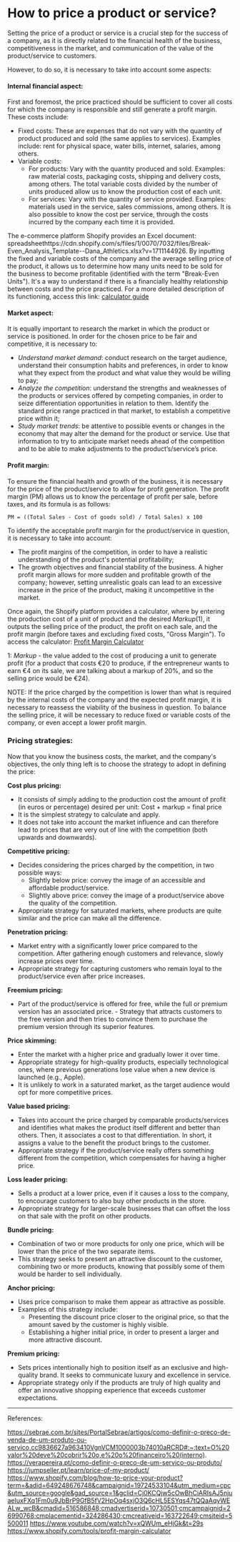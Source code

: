 # How to price a product or service? 


Setting the price of a product or service is a crucial step for the success of a company, as it is directly related to the financial health of the business, competitiveness in the market, and communication of the value of the product/service to customers. 

However, to do so, it is necessary to take into account some aspects: 

 
#### Internal financial aspect: 

First and foremost, the price practiced should be sufficient to cover all costs for which the company is responsible and still generate a profit margin. These costs include: 
- Fixed costs: These are expenses that do not vary with the quantity of product produced and sold (the same applies to services). Examples include: rent for physical space, water bills, internet, salaries, among others. 
- Variable costs: 
    - For products: Vary with the quantity produced and sold. Examples: raw material costs, packaging costs, shipping and delivery costs, among others. The total variable costs divided by the number of units produced allow us to know the production cost of each unit. 
    - For services: Vary with the quantity of service provided. Examples: materials used in the service, sales commissions, among others. It is also possible to know the cost per service, through the costs incurred by the company each time it is provided. 

 
The e-commerce platform Shopify provides an Excel document: spreadsheethttps://cdn.shopify.com/s/files/1/0070/7032/files/Break-Even_Analysis_Template--Dana_Athletics.xlsx?v=1711144926. By inputting the fixed and variable costs of the company and the average selling price of the product, it allows us to determine how many units need to be sold for the business to become profitable (identified with the term "Break-Even Units"). It's a way to understand if there is a financially healthy relationship between costs and the price practiced. For a more detailed description of its functioning, access this link: [calculator guide](https://www.shopify.com/blog/break-even-analysis#7)


 
#### Market aspect: 

It is equally important to research the market in which the product or service is positioned. 
In order for the chosen price to be fair and competitive, it is necessary to: 
- *Understand market demand*: conduct research on the target audience, understand their consumption habits and preferences, in order to know what they expect from the product and what value they would be willing to pay; 
- *Analyze the competition*: understand the strengths and weaknesses of the products or services offered by competing companies, in order to seize differentiation opportunities in relation to them. Identify the standard price range practiced in that market, to establish a competitive price within it; 
- *Study market trends*: be attentive to possible events or changes in the economy that may alter the demand for the product or service. Use that information to try to anticipate market needs ahead of the competition and to be able to make adjustments to the product’s/service’s price. 

 

#### Profit margin: 

To ensure the financial health and growth of the business, it is necessary for the price of the product/service to allow for profit generation. The profit margin (PM) allows us to know the percentage of profit per sale, before taxes, and its formula is as follows: 

    PM = ((Total Sales - Cost of goods sold) / Total Sales) x 100 

To identify the acceptable profit margin for the product/service in question, it is necessary to take into account: 
- The profit margins of the competition, in order to have a realistic understanding of the product's potential profitability; 
- The growth objectives and financial stability of the business. A higher profit margin allows for more sudden and profitable growth of the company; however, setting unrealistic goals can lead to an excessive increase in the price of the product, making it uncompetitive in the market. 

Once again, the Shopify platform provides a calculator, where by entering the production cost of a unit of product and the desired *Markup*(1), it outputs the selling price of the product, the profit on each sale, and the profit margin (before taxes and excluding fixed costs, "Gross Margin"). To access the calculator: [Profit Margin Calculator](https://www.shopify.com/tools/profit-margin-calculator)

1: *Markup* - the value added to the cost of producing a unit to generate profit (for a product that costs €20 to produce, if the entrepreneur wants to earn €4 on its sale, we are talking about a markup of 20%, and so the selling price would be €24). 

NOTE: If the price charged by the competition is lower than what is required by the internal costs of the company and the expected profit margin, it is necessary to reassess the viability of the business in question. To balance the selling price, it will be necessary to reduce fixed or variable costs of the company, or even accept a lower profit margin. 

### Pricing strategies: 

Now that you know the business costs, the market, and the company's objectives, the only thing left is to choose the strategy to adopt in defining the price: 

**Cost plus pricing:**
- It consists of simply adding to the production cost the amount of profit (in euros or percentage) desired per unit: Cost + markup = final price 
- It is the simplest strategy to calculate and apply. 
- It does not take into account the market influence and can therefore lead to prices that are very out of line with the competition (both upwards and downwards). 

**Competitive pricing:**
- Decides considering the prices charged by the competition, in two possible ways: 
    - Slightly below price: convey the image of an accessible and affordable product/service. 
    - Slightly above price: convey the image of a product/service above the quality of the competition. 
- Appropriate strategy for saturated markets, where products are quite similar and the price can make all the difference. 

**Penetration pricing:**
- Market entry with a significantly lower price compared to the competition. After gathering enough customers and relevance, slowly increase prices over time. 
- Appropriate strategy for capturing customers who remain loyal to the product/service even after price increases. 

**Freemium pricing:**
- Part of the product/service is offered for free, while the full or premium version has an associated price. - Strategy that attracts customers to the free version and then tries to convince them to purchase the premium version through its superior features. 

**Price skimming:**
- Enter the market with a higher price and gradually lower it over time.  
- Appropriate strategy for high-quality products, especially technological ones, where previous generations lose value when a new device is launched (e.g., Apple).  
- It is unlikely to work in a saturated market, as the target audience would opt for more competitive prices. 

**Value based pricing:**
- Takes into account the price charged by comparable products/services and identifies what makes the product itself different and better than others. Then, it associates a cost to that differentiation. In short, it assigns a value to the benefit the product brings to the customer. 
- Appropriate strategy if the product/service really offers something different from the competition, which compensates for having a higher price. 

**Loss leader pricing:**
- Sells a product at a lower price, even if it causes a loss to the company, to encourage customers to also buy other products in the store.  
- Appropriate strategy for larger-scale businesses that can offset the loss on that sale with the profit on other products. 

**Bundle pricing:**
- Combination of two or more products for only one price, which will be lower than the price of the two separate items.  
- This strategy seeks to present an attractive discount to the customer, combining two or more products, knowing that possibly some of them would be harder to sell individually. 

**Anchor pricing:**
- Uses price comparison to make them appear as attractive as possible.  
- Examples of this strategy include: 
    - Presenting the discount price closer to the original price, so that the amount saved by the customer is highly visible.  
    - Establishing a higher initial price, in order to present a larger and more attractive discount. 

**Premium pricing:**
- Sets prices intentionally high to position itself as an exclusive and high-quality brand. It seeks to communicate luxury and excellence in service. 
- Appropriate strategy only if the products are truly of high quality and offer an innovative shopping experience that exceeds customer expectations. 

 
---
References: 

https://sebrae.com.br/sites/PortalSebrae/artigos/como-definir-o-preco-de-venda-de-um-produto-ou-servico,cc9836627a963410VgnVCM1000003b74010aRCRD#:~:text=O%20valor%20deve%20cobrir%20o,e%20o%20financeiro%20(interno).  
https://verapereira.pt/como-definir-o-preco-de-um-servico-ou-produto/ 
https://jumpseller.pt/learn/price-of-my-product/ 
https://www.shopify.com/blog/how-to-price-your-product?term=&adid=649248676748&campaignid=19724533104&utm_medium=cpc&utm_source=google&gad_source=1&gclid=Cj0KCQjw5cOwBhCiARIsAJ5njuaeIuxFXq1Fm0u9JbBrP9GfB5fV2HpOq4sxjO3Q6cHL5ESYqs47tQQaAqyWEALw_wcB&cmadid=516586848;cmadvertiserid=10730501;cmcampaignid=26990768;cmplacementid=324286430;cmcreativeid=163722649;cmsiteid=5500011 
https://www.youtube.com/watch?v=xQWUm_eHjGk&t=29s 
https://www.shopify.com/tools/profit-margin-calculator 
